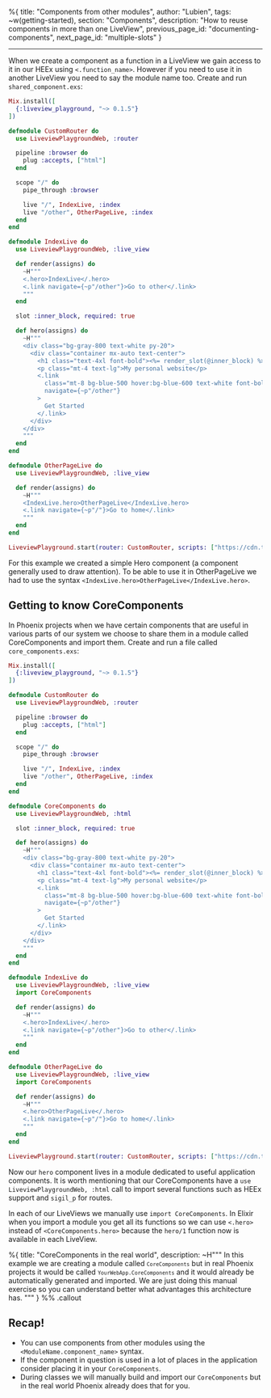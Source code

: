 %{
title: "Components from other modules",
author: "Lubien",
tags: ~w(getting-started),
section: "Components",
description: "How to reuse components in more than one LiveView",
previous_page_id: "documenting-components",
next_page_id: "multiple-slots"
}

---

When we create a component as a function in a LiveView we gain access to it in our HEEx using `<.function_name>`. However if you need to use it in another LiveView you need to say the module name too. Create and run `shared_component.exs`:

```elixir
Mix.install([
  {:liveview_playground, "~> 0.1.5"}
])

defmodule CustomRouter do
  use LiveviewPlaygroundWeb, :router

  pipeline :browser do
    plug :accepts, ["html"]
  end

  scope "/" do
    pipe_through :browser

    live "/", IndexLive, :index
    live "/other", OtherPageLive, :index
  end
end

defmodule IndexLive do
  use LiveviewPlaygroundWeb, :live_view

  def render(assigns) do
    ~H"""
    <.hero>IndexLive</.hero>
    <.link navigate={~p"/other"}>Go to other</.link>
    """
  end

  slot :inner_block, required: true

  def hero(assigns) do
    ~H"""
    <div class="bg-gray-800 text-white py-20">
      <div class="container mx-auto text-center">
        <h1 class="text-4xl font-bold"><%= render_slot(@inner_block) %></h1>
        <p class="mt-4 text-lg">My personal website</p>
        <.link
          class="mt-8 bg-blue-500 hover:bg-blue-600 text-white font-bold py-2 px-4 rounded"
          navigate={~p"/other"}
        >
          Get Started
        </.link>
      </div>
    </div>
    """
  end
end

defmodule OtherPageLive do
  use LiveviewPlaygroundWeb, :live_view

  def render(assigns) do
    ~H"""
    <IndexLive.hero>OtherPageLive</IndexLive.hero>
    <.link navigate={~p"/"}>Go to home</.link>
    """
  end
end

LiveviewPlayground.start(router: CustomRouter, scripts: ["https://cdn.tailwindcss.com"])
```

For this example we created a simple Hero component (a component generally used to draw attention). To be able to use it in OtherPageLive we had to use the syntax `<IndexLive.hero>OtherPageLive</IndexLive.hero>`.

## Getting to know CoreComponents

In Phoenix projects when we have certain components that are useful in various parts of our system we choose to share them in a module called CoreComponents and import them. Create and run a file called `core_components.exs`:

```elixir
Mix.install([
  {:liveview_playground, "~> 0.1.5"}
])

defmodule CustomRouter do
  use LiveviewPlaygroundWeb, :router

  pipeline :browser do
    plug :accepts, ["html"]
  end

  scope "/" do
    pipe_through :browser

    live "/", IndexLive, :index
    live "/other", OtherPageLive, :index
  end
end

defmodule CoreComponents do
  use LiveviewPlaygroundWeb, :html

  slot :inner_block, required: true

  def hero(assigns) do
    ~H"""
    <div class="bg-gray-800 text-white py-20">
      <div class="container mx-auto text-center">
        <h1 class="text-4xl font-bold"><%= render_slot(@inner_block) %></h1>
        <p class="mt-4 text-lg">My personal website</p>
        <.link
          class="mt-8 bg-blue-500 hover:bg-blue-600 text-white font-bold py-2 px-4 rounded"
          navigate={~p"/other"}
        >
          Get Started
        </.link>
      </div>
    </div>
    """
  end
end

defmodule IndexLive do
  use LiveviewPlaygroundWeb, :live_view
  import CoreComponents

  def render(assigns) do
    ~H"""
    <.hero>IndexLive</.hero>
    <.link navigate={~p"/other"}>Go to other</.link>
    """
  end
end

defmodule OtherPageLive do
  use LiveviewPlaygroundWeb, :live_view
  import CoreComponents

  def render(assigns) do
    ~H"""
    <.hero>OtherPageLive</.hero>
    <.link navigate={~p"/"}>Go to home</.link>
    """
  end
end

LiveviewPlayground.start(router: CustomRouter, scripts: ["https://cdn.tailwindcss.com"])
```

Now our `hero` component lives in a module dedicated to useful application components. It is worth mentioning that our CoreComponents have a `use LiveviewPlaygroundWeb, :html` call to import several functions such as HEEx support and `sigil_p` for routes.

In each of our LiveViews we manually use `import CoreComponents`. In Elixir when you import a module you get all its functions so we can use `<.hero>` instead of `<CoreComponents.hero>` because the `hero/1` function now is available in each LiveView.

%{
title: "CoreComponents in the real world",
description: ~H"""
In this example we are creating a module called <code>`CoreComponents`</code> but in real Phoenix projects it would be called <code>`YourWebApp.CoreComponents`</code> and it would already be automatically generated and imported. We are just doing this manual exercise so you can understand better what advantages this architecture has.
"""
} %% .callout

## Recap!

- You can use components from other modules using the `<ModuleName.component_name>` syntax.
- If the component in question is used in a lot of places in the application consider placing it in your `CoreComponents`.
- During classes we will manually build and import our `CoreComponents` but in the real world Phoenix already does that for you.
